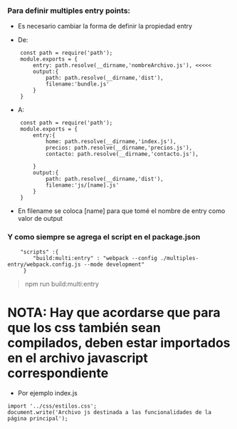 ### Para definir multiples entry points:
- Es necesario cambiar la forma de definir la propiedad entry

- De:
```
    const path = require('path');
    module.exports = {
        entry: path.resolve(__dirname,'nombreArchivo.js'), <<<<<
        output:{
            path: path.resolve(__dirname,'dist'),
            filename:'bundle.js'
        }
    }
```
- A:
```
    const path = require('path');
    module.exports = {
        entry:{
            home: path.resolve(__dirname,'index.js'),
            precios: path.resolve(__dirname,'precios.js'),
            contacto: path.resolve(__dirname,'contacto.js'),

        }
        output:{
            path: path.resolve(__dirname,'dist'),
            filename:'js/[name].js'
        }
    }
```

- En filename se coloca [name] para que tomé el nombre de entry como valor de output 

### Y como siempre se agrega el script en el package.json
```
    "scripts" :{
        "build:multi:entry" : "webpack --config ./multiples-entry/webpack.config.js --mode development"
     }
```

> npm run build:multi:entry

# NOTA: Hay que acordarse que para que los css también sean compilados, deben estar importados en el archivo javascript correspondiente

- Por ejemplo index.js
```
import '../css/estilos.css';
document.write('Archivo js destinada a las funcionalidades de la página principal');
```